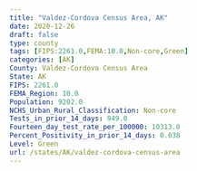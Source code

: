 ```yaml
---
title: "Valdez-Cordova Census Area, AK"
date: 2020-12-26
draft: false
type: county
tags: [FIPS:2261.0,FEMA:10.0,Non-core,Green]
categories: [AK]
County: Valdez-Cordova Census Area
State: AK
FIPS: 2261.0
FEMA_Region: 10.0
Population: 9202.0
NCHS_Urban_Rural_Classification: Non-core
Tests_in_prior_14_days: 949.0
Fourteen_day_test_rate_per_100000: 10313.0
Percent_Positivity_in_prior_14_days: 0.038
Level: Green
url: /states/AK/valdez-cordova-census-area
---
```




